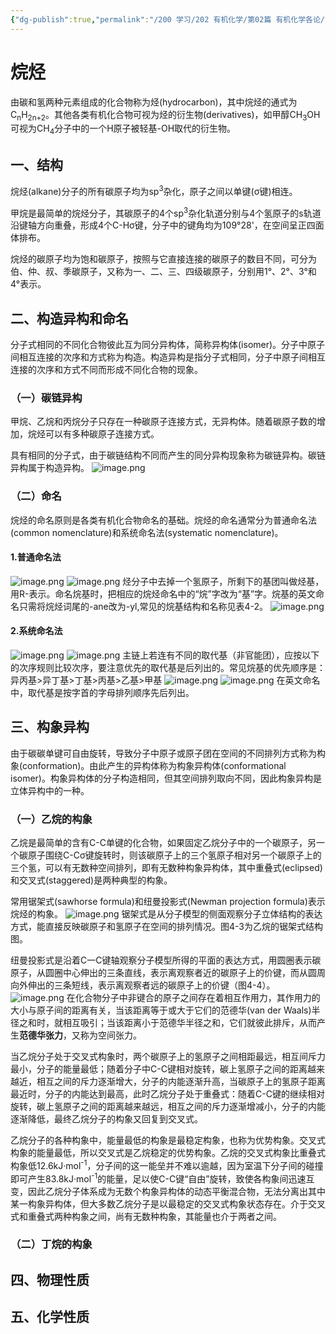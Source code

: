 ```yaml
---
{"dg-publish":true,"permalink":"/200 学习/202 有机化学/第02篇 有机化学各论/第04章 烷烃和环烷烃/第1节 烷烃/烷烃/","title":"烷烃","created":"2024-01-30T18:45:52.998+08:00","updated":"2024-01-30T19:18:38.510+08:00"}
---
```


# 烷烃
由碳和氢两种元素组成的化合物称为烃(hydrocarbon)，其中烷烃的通式为C<sub>n</sub>H<sub>2n+2</sub>。其他各类有机化合物可视为烃的衍生物(derivatives)，如甲醇CH<sub>3</sub>OH可视为CH<sub>4</sub>分子中的一个H原子被轻基-OH取代的衍生物。
## 一、结构
烷烃(alkane)分子的所有碳原子均为sp<sup>3</sup>杂化，原子之间以单键(σ键)相连。

甲烷是最简单的烷烃分子，其碳原子的4个sp<sup>3</sup>杂化轨道分别与4个氢原子的s轨道沿键轴方向重叠，形成4个C-Hσ键，分子中的键角均为109°28'，在空间呈正四面体排布。

烷烃的碳原子均为饱和碳原子，按照与它直接连接的碳原子的数目不同，可分为伯、仲、叔、季碳原子，又称为一、二、三、四级碳原子，分别用1°、2°、3°和4°表示。
## 二、构造异构和命名
分子式相同的不同化合物彼此互为同分异构体，简称异构体(isomer)。分子中原子间相互连接的次序和方式称为构造。构造异构是指分子式相同，分子中原子间相互连接的次序和方式不同而形成不同化合物的现象。
### （一）碳链异构
甲烷、乙烷和丙烷分子只存在一种碳原子连接方式，无异构体。随着碳原子数的增加，烷烃可以有多种碳原子连接方式。

具有相同的分子式，由于碳链结构不同而产生的同分异构现象称为碳链异构。碳链异构属于构造异构。
![image.png](https://cdn.jsdelivr.net/gh/Dolan-Lance/Image-Jiang/202401301854950.jpg)
### （二）命名
烷烃的命名原则是各类有机化合物命名的基础。烷烃的命名通常分为普通命名法(common nomenclature)和系统命名法(systematic nomenclature)。
#### 1.普通命名法
![image.png](https://cdn.jsdelivr.net/gh/Dolan-Lance/Image-Jiang/202401301858654.jpg)
![image.png](https://cdn.jsdelivr.net/gh/Dolan-Lance/Image-Jiang/202401301859379.jpg)
烃分子中去掉一个氢原子，所剩下的基团叫做烃基，用R-表示。命名烷基时，把相应的烷烃命名中的“烷”字改为“基”字。烷基的英文命名只需将烷烃词尾的-ane改为-yl,常见的烷基结构和名称见表4-2。
![image.png](https://cdn.jsdelivr.net/gh/Dolan-Lance/Image-Jiang/202401301900244.jpg)
#### 2.系统命名法
![image.png](https://cdn.jsdelivr.net/gh/Dolan-Lance/Image-Jiang/202401301905276.jpg)
![image.png](https://cdn.jsdelivr.net/gh/Dolan-Lance/Image-Jiang/202401301905819.jpg)
主链上若连有不同的取代基（非官能团），应按以下的次序规则比较次序，要注意优先的取代基是后列出的。常见烷基的优先顺序是：
异丙基>异丁基>丁基>丙基>乙基>甲基
![image.png](https://cdn.jsdelivr.net/gh/Dolan-Lance/Image-Jiang/202401301909723.jpg)
![image.png](https://cdn.jsdelivr.net/gh/Dolan-Lance/Image-Jiang/202401301908349.jpg)
在英文命名中，取代基是按字首的字母排列顺序先后列出。
## 三、构象异构
由于碳碳单键可自由旋转，导致分子中原子或原子团在空间的不同排列方式称为构象(conformation)。由此产生的异构体称为构象异构体(conformational isomer)。构象异构体的分子构造相同，但其空间排列取向不同，因此构象异构是立体异构中的一种。
### （一）乙烷的构象
乙烷是最简单的含有C-C单键的化合物，如果固定乙烷分子中的一个碳原子，另一个碳原子围绕C-Cσ键旋转时，则该碳原子上的三个氢原子相对另一个碳原子上的三个氢，可以有无数种空间排列，即有无数种构象异构体，其中重叠式(eclipsed)和交叉式(staggered)是两种典型的构象。

常用锯架式(sawhorse formula)和纽曼投影式(Newman projection formula)表示烷烃的构象。
![image.png](https://cdn.jsdelivr.net/gh/Dolan-Lance/Image-Jiang/202401301914009.jpg)
锯架式是从分子模型的侧面观察分子立体结构的表达方式，能直接反映碳原子和氢原子在空间的排列情况。图4-3为乙烷的锯架式结构图。

纽曼投影式是沿着C一C键轴观察分子模型所得的平面的表达方式，用圆圈表示碳原子，从圆圈中心伸出的三条直线，表示离观察者近的碳原子上的价键，而从圆周向外伸出的三条短线，表示离观察者远的碳原子上的价键（图4-4）。
![image.png](https://cdn.jsdelivr.net/gh/Dolan-Lance/Image-Jiang/202401301914461.jpg)
在化合物分子中非键合的原子之间存在着相互作用力，其作用力的大小与原子间的距离有关，当该距离等于或大于它们的范德华(van der Waals)半径之和时，就相互吸引；当该距离小于范德华半径之和，它们就彼此排斥，从而产生**范德华张力**，又称为空间张力。

当乙烷分子处于交叉式构象时，两个碳原子上的氢原子之间相距最远，相互间斥力最小，分子的能量最低；随着分子中C-C键相对旋转，碳上氢原子之间的距离越来越近，相互之间的斥力逐渐增大，分子的内能逐渐升高，当碳原子上的氢原子距离最近时，分子的内能达到最高，此时乙烷分子处于重叠式：随着C-C键的继续相对旋转，碳上氢原子之间的距离越来越远，相互之间的斥力逐渐增减小，分子的内能逐渐降低，最终乙烷分子的构象又回复到交叉式。

乙烷分子的各种构象中，能量最低的构象是最稳定构象，也称为优势构象。交叉式构象的能量最低，所以交叉式是乙烷稳定的优势构象。乙烷的交叉式构象比重叠式构象低12.6kJ·mol<sup>-1</sup>，分子间的这一能垒并不难以逾越，因为室温下分子间的碰撞即可产生83.8kJ·mol<sup>-1</sup>的能量，足以使C-C键“自由”旋转，致使各构象间迅速互变，因此乙烷分子体系成为无数个构象异构体的动态平衡混合物，无法分离出其中某一构象异构体，但大多数乙烷分子是以最稳定的交叉式构象状态存在。介于交叉式和重叠式两种构象之间，尚有无数种构象，其能量也介于两者之间。
### （二）丁烷的构象
## 四、物理性质
## 五、化学性质